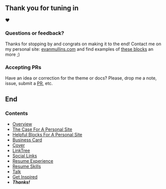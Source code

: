 ## Thank you for tuning in
:heart:

### Questions or feedback? 
Thanks for stopping by and congrats on making it to the end! Contact me on my personal site: [evanmullins.com](https://evanmullins.com) and find examples of [these blocks](https://evanmullins.com/blocks/) an more ;)

### Accepting PRs
Have an idea or correction for the theme or docs? Please, drop me a note, issue, submit a [PR](https://github.com/circlecube/evans-block-theme/compare), etc.

## End

### Contents
- [Overview](overview.md)
- [The Case For A Personal Site](case-for-personal-site.md)
- [Helpful Blocks For A Personal Site](helpful-blocks.md)
 - [Business Card](business-card-block.md)
 - [Cover](cover-block.md)
 - [LinkTree](linktree-block.md)
 - [Social Links](social-links-block.md)
 - [Resume Experience](resume-experience-job-block.md)
 - [Resume Skills](resume-skills-block.md)
 - [Talk](talk-block.md)
- [Get Inspired](insipration.md)
- ***Thanks!***

